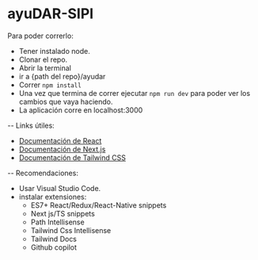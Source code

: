 # ayuDAR-SIPI

Para poder correrlo:

- Tener instalado node.
- Clonar el repo.
- Abrir la terminal
- ir a {path del repo}/ayudar
- Correr ```npm install```
- Una vez que termina de correr ejecutar ```npm run dev``` para poder ver los cambios que vaya haciendo.
- La aplicación corre en localhost:3000

--
Links útiles:
- [Documentación de React](https://react.dev/reference/react)
- [Documentación de Next.js](https://nextjs.org/docs)
- [Documentación de Tailwind CSS](https://tailwindui.com/documentation)

--
Recomendaciones: 
- Usar Visual Studio Code.
- instalar extensiones:
  - ES7+ React/Redux/React-Native snippets
  - Next js/TS snippets
  - Path Intellisense
  - Tailwind Css Intellisense
  - Tailwind Docs
  - Github copilot

